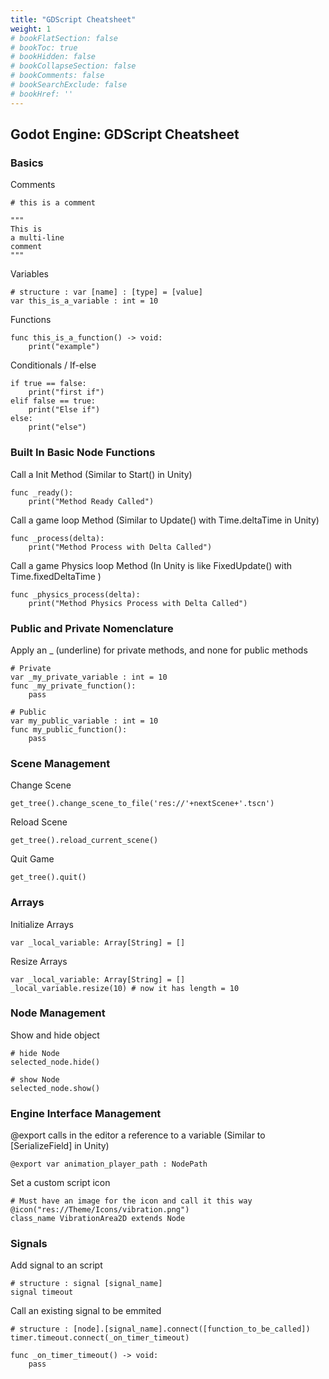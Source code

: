 ```yaml
---
title: "GDScript Cheatsheet"
weight: 1
# bookFlatSection: false
# bookToc: true
# bookHidden: false
# bookCollapseSection: false
# bookComments: false
# bookSearchExclude: false
# bookHref: ''
---
```

## Godot Engine: GDScript Cheatsheet

### Basics

Comments
```gdscript
# this is a comment

"""
This is
a multi-line
comment
"""
```

Variables
```gdscript
# structure : var [name] : [type] = [value]
var this_is_a_variable : int = 10
```

Functions
```gdscript
func this_is_a_function() -> void:
	print("example")
```

Conditionals / If-else

```gdscript
if true == false:
    print("first if")
elif false == true:
    print("Else if")
else:
    print("else")
```


### Built In Basic Node Functions

Call a Init Method (Similar to Start() in Unity)
```gdscript
func _ready():
	print("Method Ready Called")
```

Call a game loop Method (Similar to Update() with Time.deltaTime in Unity)
```gdscript
func _process(delta):
	print("Method Process with Delta Called")
```

Call a game Physics loop Method (In Unity is like FixedUpdate() with Time.fixedDeltaTime )
```gdscript
func _physics_process(delta):
	print("Method Physics Process with Delta Called")
```


### Public and Private Nomenclature

Apply an _ (underline) for private methods, and none for public methods
```gdscript
# Private
var _my_private_variable : int = 10
func _my_private_function():
	pass

# Public
var my_public_variable : int = 10
func my_public_function():
	pass
```


### Scene Management

Change Scene
```gdscript
get_tree().change_scene_to_file('res://'+nextScene+'.tscn')
```

Reload Scene
```gdscript
get_tree().reload_current_scene()
```

Quit Game
```gdscript
get_tree().quit()
```


### Arrays

Initialize Arrays
```gdscript
var _local_variable: Array[String] = []
```

Resize Arrays
```gdscript
var _local_variable: Array[String] = []
_local_variable.resize(10) # now it has length = 10
```


### Node Management

Show and hide object
```gdscript
# hide Node
selected_node.hide()

# show Node
selected_node.show()
```


### Engine Interface Management

@export calls in the editor a reference to a variable (Similar to \[SerializeField\] in Unity)
```gdscript
@export var animation_player_path : NodePath
```

Set a custom script icon
```gdscript
# Must have an image for the icon and call it this way
@icon("res://Theme/Icons/vibration.png")
class_name VibrationArea2D extends Node
```


### Signals

Add signal to an script
```gdscript
# structure : signal [signal_name]
signal timeout
```

Call an existing signal to be emmited
```gdscript
# structure : [node].[signal_name].connect([function_to_be_called])
timer.timeout.connect(_on_timer_timeout)

func _on_timer_timeout() -> void:
    pass
```


